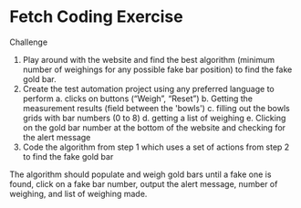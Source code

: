 # Fetch Coding Exercise
 
 Challenge
 1. Play around with the website and find the best algorithm (minimum number of weighings for any possible
 fake bar position) to find the fake gold bar.
 2. Create the test automation project using any preferred language to perform
 a. clicks on buttons (“Weigh”, “Reset”)
 b. Getting the measurement results (field between the 'bowls')
 c.
 filling out the bowls grids with bar numbers (0 to 8)
 d. getting a list of weighing
 e. Clicking on the gold bar number at the bottom of the website and checking for the alert message
 3. Code the algorithm from step 1 which uses a set of actions from step 2 to find the fake gold bar
    
 The algorithm should populate and weigh gold bars until a fake one is found, click on a fake bar number, output the
 alert message, number of weighing, and list of weighing made.

